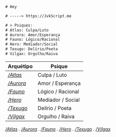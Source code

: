 ```diff
# Hey

# -----> https://JvkScript.me

# > Psiques:
# Atlas: Culpa/Luto
# Aurora: Amor/Esperança
# Fauno: Lógico/Racional
# Hero: Mediador/Social
# Texugo: Delírio/Poeta
# Vilgax: Orgulho/Raiva

```

| Arquétipo | Psique                   |
|------------------------------------------|--------------------------|
| _[/Atlas](https://jvkScript.me/atlas)_   | Culpa / Luto             |
| _[/Aurora](https://jvkScript.me/aurora)_ | Amor / Esperança         |
| _[/Fauno](https://jvkScript.me/fauno)_   | Lógico / Racional        |
| _[/Hero](https://jvkScript.me/hero)_     | Mediador / Social        |
| _[/Texugo](https://jvkScript.me/texugo)_ | Delírio / Poeta          |
| _[/Vilgax](https://jvkScript.me/vilgax)_ | Orgulho / Raiva          |

_[/Atlas](https://jvkScript.me/atlas) . [/Aurora](https://jvkScript.me/aurora) . [/Fauno](https://jvkScript.me/fauno) . [/Hero](https://jvkScript.me/hero) . [/Texugo](https://jvkScript.me/texugo) . [/Vilgax](https://jvkScript.me/vilgax)_
